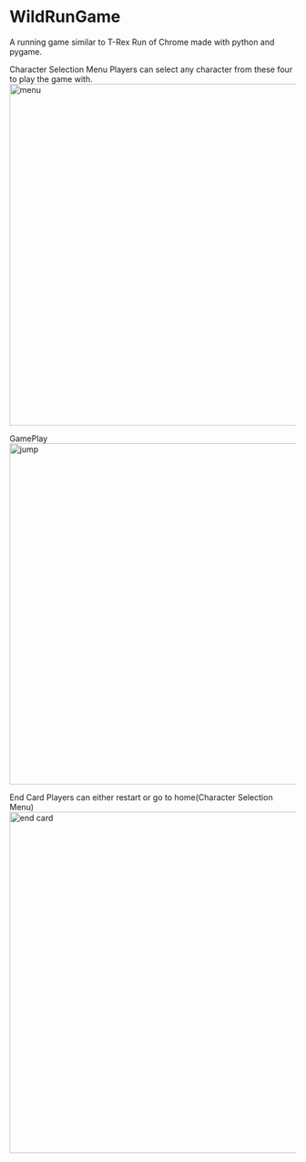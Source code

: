 # WildRunGame
A running game similar to T-Rex Run of Chrome made with python and pygame. 

Character Selection Menu
Players can select any character from these four to play the game with.
<img width="600" alt="menu" src="https://user-images.githubusercontent.com/96368353/227758656-48dcf969-851b-404a-99af-ff2b1513d1f5.png">

GamePlay
<img width="599" alt="jump" src="https://user-images.githubusercontent.com/96368353/227758704-3242f696-ae98-4a63-8236-192cba818b42.png">


End Card
Players can either restart or go to home(Character Selection Menu)
<img width="599" alt="end card" src="https://user-images.githubusercontent.com/96368353/227758753-a752e674-8d9b-41d4-9af0-a8ae676812cd.png">



